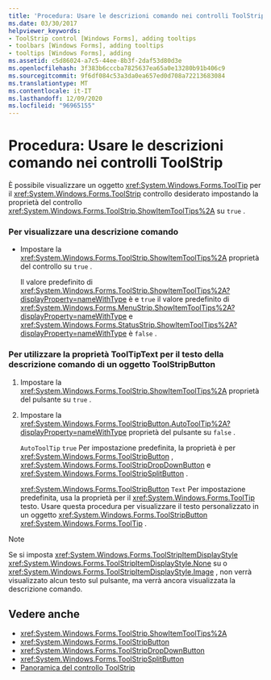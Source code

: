 ```yaml
---
title: 'Procedura: Usare le descrizioni comando nei controlli ToolStrip'
ms.date: 03/30/2017
helpviewer_keywords:
- ToolStrip control [Windows Forms], adding tooltips
- toolbars [Windows Forms], adding tooltips
- tooltips [Windows Forms], adding
ms.assetid: c5d86024-a7c5-44ee-8b3f-2daf53d80d3e
ms.openlocfilehash: 3f383b6cccba7825637ea65a0e13280b91b406c9
ms.sourcegitcommit: 9f6df084c53a3da0ea657ed0d708a72213683084
ms.translationtype: MT
ms.contentlocale: it-IT
ms.lasthandoff: 12/09/2020
ms.locfileid: "96965155"
---
```

# <a name="how-to-use-tooltips-in-toolstrip-controls"></a>Procedura: Usare le descrizioni comando nei controlli ToolStrip
È possibile visualizzare un oggetto <xref:System.Windows.Forms.ToolTip> per il <xref:System.Windows.Forms.ToolStrip> controllo desiderato impostando la proprietà del controllo <xref:System.Windows.Forms.ToolStrip.ShowItemToolTips%2A> su `true` .  
  
### <a name="to-display-a-tooltip"></a>Per visualizzare una descrizione comando  
  
- Impostare la <xref:System.Windows.Forms.ToolStrip.ShowItemToolTips%2A> proprietà del controllo su `true` .  
  
     Il valore predefinito di <xref:System.Windows.Forms.ToolStrip.ShowItemToolTips%2A?displayProperty=nameWithType> è e `true` il valore predefinito di <xref:System.Windows.Forms.MenuStrip.ShowItemToolTips%2A?displayProperty=nameWithType> e <xref:System.Windows.Forms.StatusStrip.ShowItemToolTips%2A?displayProperty=nameWithType> è `false` .  
  
### <a name="to-use-the-tooltiptext-property-for-the-tooltip-text-of-a-toolstripbutton"></a>Per utilizzare la proprietà ToolTipText per il testo della descrizione comando di un oggetto ToolStripButton  
  
1. Impostare la <xref:System.Windows.Forms.ToolStrip.ShowItemToolTips%2A> proprietà del pulsante su `true` .  
  
2. Impostare la <xref:System.Windows.Forms.ToolStripButton.AutoToolTip%2A?displayProperty=nameWithType> proprietà del pulsante su `false` .  
  
     `AutoToolTip` `true` Per impostazione predefinita, la proprietà è per <xref:System.Windows.Forms.ToolStripButton> , <xref:System.Windows.Forms.ToolStripDropDownButton> e <xref:System.Windows.Forms.ToolStripSplitButton> .  
  
     <xref:System.Windows.Forms.ToolStripButton> `Text` Per impostazione predefinita, usa la proprietà per il <xref:System.Windows.Forms.ToolTip> testo. Usare questa procedura per visualizzare il testo personalizzato in un oggetto <xref:System.Windows.Forms.ToolStripButton> <xref:System.Windows.Forms.ToolTip> .  
  
> [!NOTE]
> Se si imposta <xref:System.Windows.Forms.ToolStripItemDisplayStyle> <xref:System.Windows.Forms.ToolStripItemDisplayStyle.None> su o <xref:System.Windows.Forms.ToolStripItemDisplayStyle.Image> , non verrà visualizzato alcun testo sul pulsante, ma verrà ancora visualizzata la descrizione comando.  
  
## <a name="see-also"></a>Vedere anche

- <xref:System.Windows.Forms.ToolStrip.ShowItemToolTips%2A>
- <xref:System.Windows.Forms.ToolStripButton>
- <xref:System.Windows.Forms.ToolStripDropDownButton>
- <xref:System.Windows.Forms.ToolStripSplitButton>
- [Panoramica del controllo ToolStrip](toolstrip-control-overview-windows-forms.md)
